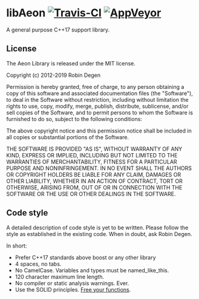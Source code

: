 libAeon [![Travis-CI](https://travis-ci.org/aeon-engine/libaeon.svg?branch=master)](https://travis-ci.org/aeon-engine/libaeon) [![AppVeyor](https://ci.appveyor.com/api/projects/status/2nfptti0nsc00ilu?svg=true)](https://ci.appveyor.com/project/robindegen/libaeon)
==============
A general purpose C++17 support library.

License
--------------
The Aeon Library is released under the MIT license.

Copyright (c) 2012-2019 Robin Degen

 Permission is hereby granted, free of charge, to any person
 obtaining a copy of this software and associated documentation
 files (the "Software"), to deal in the Software without
 restriction, including without limitation the rights to use,
 copy, modify, merge, publish, distribute, sublicense, and/or sell
 copies of the Software, and to permit persons to whom the
 Software is furnished to do so, subject to the following
 conditions:

 The above copyright notice and this permission notice shall be
 included in all copies or substantial portions of the Software.

 THE SOFTWARE IS PROVIDED "AS IS", WITHOUT WARRANTY OF ANY KIND,
 EXPRESS OR IMPLIED, INCLUDING BUT NOT LIMITED TO THE WARRANTIES
 OF MERCHANTABILITY, FITNESS FOR A PARTICULAR PURPOSE AND
 NONINFRINGEMENT. IN NO EVENT SHALL THE AUTHORS OR COPYRIGHT
 HOLDERS BE LIABLE FOR ANY CLAIM, DAMAGES OR OTHER LIABILITY,
 WHETHER IN AN ACTION OF CONTRACT, TORT OR OTHERWISE, ARISING
 FROM, OUT OF OR IN CONNECTION WITH THE SOFTWARE OR THE USE OR
 OTHER DEALINGS IN THE SOFTWARE.

Code style
--------------
A detailed description of code style is yet to be written. Please follow the 
style as established in the existing code. When in doubt, ask Robin Degen.

In short:

- Prefer C++17 standards above boost or any other library
- 4 spaces, no tabs.
- No CamelCase. Variables and types must be named_like_this.
- 120 character maximum line length.
- No compiler or static analysis warnings. Ever.
- Use the SOLID principles. [Free your functions](https://www.youtube.com/watch?v=WLDT1lDOsb4).
